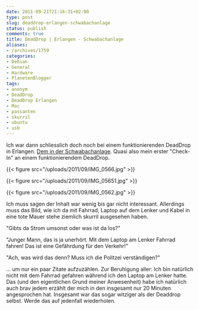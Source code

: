 ```yaml
---
date: 2011-09-21T21:16:31+02:00
type: post
slug: deaddrop-erlangen-schwabachanlage
status: publish
comments: true
title: DeadDrop | Erlangen - Schwabachanlage
aliases:
- /archives/1759
categories:
- Debian
- General
- Hardware
- PlanetenBlogger
tags:
- anonym
- DeadDrop
- DeadDrop Erlangen
- Mac
- passanten
- skurril
- ubuntu
- usb
---
```


Ich war dann schliesslich doch noch bei einem funktionierenden DeadDrop in Erlangen. [Dem in der Schwabachanlage](http://www.deaddrops.com/db/?page=view&id=682). Quasi also mein erster "Check-In" an einem funktionierendem DeadDrop.

{{< figure src="/uploads/2011/09/IMG_0566.jpg" >}}

{{< figure src="/uploads/2011/09/IMG_05651.jpg" >}}

{{< figure src="/uploads/2011/09/IMG_0562.jpg" >}}

Ich muss sagen der Inhalt war wenig bis gar nicht interessant. Allerdings muss das Bild, wie ich da mit Fahrrad, Laptop auf dem Lenker und Kabel in eine tote Mauer stehe ziemlich skurril ausgesehen haben.

"Gibts da Strom umsonst oder was ist da los?"

"Junger Mann, das is ja unerhört. Mit dem Laptop am Lenker Fahrrad fahren! Das ist eine Gefährdung für den Verkehr!"

"Ach, was wird das denn? Muss ich die Politzei verständigen?"

... um nur ein paar Zitate aufzuzählen. Zur Beruhigung aller: Ich bin natürlich nicht mit dem Fahrrad gefahren während ich den Laptop am Lenker hatte. Das (und den eigentlichen Grund meiner Anwesenheit) habe ich natürlich auch brav jedem erzählt der mich in den insgesamt nur 20 Minuten angesprochen hat. Insgesamt war das sogar witziger als der Deaddrop selbst. Werde das auf jedenfall wiederholen.


